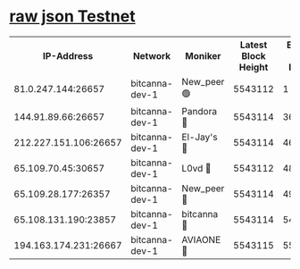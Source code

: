 [raw json Testnet](https://rpc-check.bcat.stavr.tech/bcat/rpc-bcat-result.json)
=


<table><tr><th>IP-Address</th><th>Network</th><th>Moniker</th><th>Latest Block Height</th><th>Earliest Block Height</th><th>Catching Up</th><th>Tx Index</th><th>Voting Power</th><th>Scan Time</th></tr><tr><td>81.0.247.144:26657</td><td>bitcanna-dev-1</td><td>New_peer 🟢</td><td>5543112</td><td>1</td><td>False</td><td>on</td><td>0</td><td>2023-12-17T03:35:20.435662365UTC</td></tr><tr><td>144.91.89.66:26657</td><td>bitcanna-dev-1</td><td>Pandora 🔴</td><td>5543114</td><td>3675711</td><td>False</td><td>on</td><td>2096387</td><td>2023-12-17T03:35:30.436138839UTC</td></tr><tr><td>212.227.151.106:26657</td><td>bitcanna-dev-1</td><td>El-Jay's 🔴</td><td>5543114</td><td>4670391</td><td>False</td><td>on</td><td>2218164</td><td>2023-12-17T03:35:27.299219056UTC</td></tr><tr><td>65.109.70.45:30657</td><td>bitcanna-dev-1</td><td>L0vd 🔴</td><td>5543112</td><td>4828155</td><td>False</td><td>on</td><td>7920</td><td>2023-12-17T03:35:20.835486482UTC</td></tr><tr><td>65.109.28.177:26357</td><td>bitcanna-dev-1</td><td>New_peer 🔴</td><td>5543114</td><td>4952911</td><td>False</td><td>on</td><td>2237067</td><td>2023-12-17T03:35:27.669906909UTC</td></tr><tr><td>65.108.131.190:23857</td><td>bitcanna-dev-1</td><td>bitcanna 🔴</td><td>5543114</td><td>5443114</td><td>False</td><td>off</td><td>82368</td><td>2023-12-17T03:35:28.080458022UTC</td></tr><tr><td>194.163.174.231:26667</td><td>bitcanna-dev-1</td><td>AVIAONE 🔴</td><td>5543115</td><td>5540261</td><td>False</td><td>on</td><td>1949865</td><td>2023-12-17T03:35:32.760901373UTC</td></tr></table>